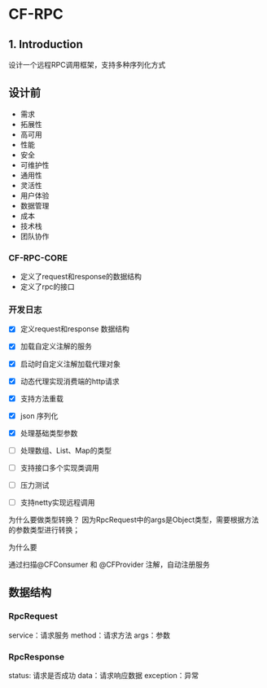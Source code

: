 # CF-RPC
## 1. Introduction
设计一个远程RPC调用框架，支持多种序列化方式

## 设计前
- 需求
- 拓展性
- 高可用
- 性能
- 安全
- 可维护性
- 通用性
- 灵活性
- 用户体验
- 数据管理
- 成本
- 技术栈
- 团队协作

### CF-RPC-CORE
- 定义了request和response的数据结构
- 定义了rpc的接口

### 开发日志
- [x] 定义request和response 数据结构
- [x] 加载自定义注解的服务
- [x] 启动时自定义注解加载代理对象
- [x] 动态代理实现消费端的http请求
- [x] 支持方法重载 
- [x] json 序列化
- [x] 处理基础类型参数
- [ ] 处理数组、List、Map的类型
- [ ] 支持接口多个实现类调用
- [ ] 压力测试
- [ ] 支持netty实现远程调用


为什么要做类型转换？
因为RpcRequest中的args是Object类型，需要根据方法的参数类型进行转换；

为什么要

通过扫描@CFConsumer 和 @CFProvider 注解，自动注册服务

## 数据结构
### RpcRequest
service：请求服务
method：请求方法
args：参数
### RpcResponse
status: 请求是否成功
data：请求响应数据
exception：异常

